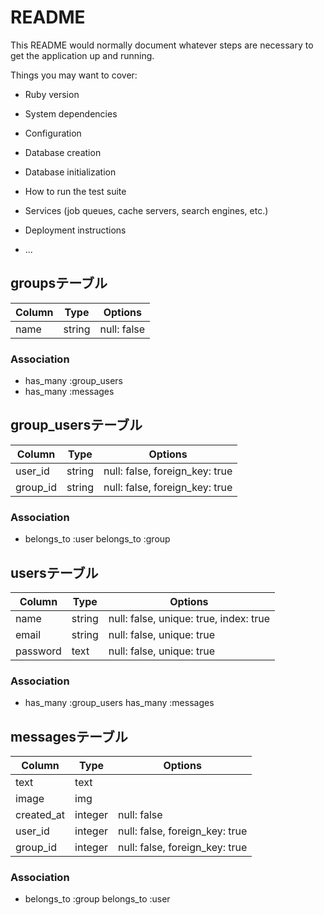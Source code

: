 # README

This README would normally document whatever steps are necessary to get the
application up and running.

Things you may want to cover:

* Ruby version

* System dependencies

* Configuration

* Database creation

* Database initialization

* How to run the test suite

* Services (job queues, cache servers, search engines, etc.)

* Deployment instructions

* ...


## groupsテーブル
|Column|Type|Options|
|------|----|-------|
|name|string|null: false|

### Association
- has_many :group_users
- has_many :messages

## group_usersテーブル
|Column|Type|Options|
|------|----|-------|
|user_id|string|null: false, foreign_key: true|
|group_id|string|null: false, foreign_key: true|

### Association
- belongs_to :user
  belongs_to :group

## usersテーブル
|Column|Type|Options|
|------|----|-------|
|name|string|null: false, unique: true, index: true|
|email|string|null: false, unique: true|
|password|text|null: false, unique: true|


### Association
- has_many :group_users
  has_many :messages


## messagesテーブル
|Column|Type|Options|
|------|----|-------|
|text|text||
|image|img||
|created_at|integer|null: false|
|user_id|integer|null: false, foreign_key: true|
|group_id|integer|null: false, foreign_key: true|

### Association
- belongs_to :group
  belongs_to :user



